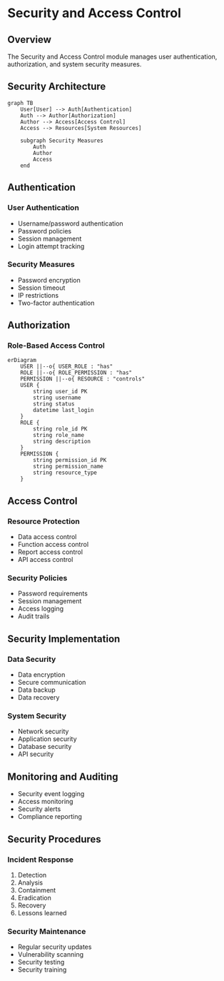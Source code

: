 # Security and Access Control

## Overview
The Security and Access Control module manages user authentication, authorization, and system security measures.

## Security Architecture
```mermaid
graph TB
    User[User] --> Auth[Authentication]
    Auth --> Author[Authorization]
    Author --> Access[Access Control]
    Access --> Resources[System Resources]
    
    subgraph Security Measures
        Auth
        Author
        Access
    end
```

## Authentication
### User Authentication
- Username/password authentication
- Password policies
- Session management
- Login attempt tracking

### Security Measures
- Password encryption
- Session timeout
- IP restrictions
- Two-factor authentication

## Authorization
### Role-Based Access Control
```mermaid
erDiagram
    USER ||--o{ USER_ROLE : "has"
    ROLE ||--o{ ROLE_PERMISSION : "has"
    PERMISSION ||--o{ RESOURCE : "controls"
    USER {
        string user_id PK
        string username
        string status
        datetime last_login
    }
    ROLE {
        string role_id PK
        string role_name
        string description
    }
    PERMISSION {
        string permission_id PK
        string permission_name
        string resource_type
    }
```

## Access Control
### Resource Protection
- Data access control
- Function access control
- Report access control
- API access control

### Security Policies
- Password requirements
- Session management
- Access logging
- Audit trails

## Security Implementation
### Data Security
- Data encryption
- Secure communication
- Data backup
- Data recovery

### System Security
- Network security
- Application security
- Database security
- API security

## Monitoring and Auditing
- Security event logging
- Access monitoring
- Security alerts
- Compliance reporting

## Security Procedures
### Incident Response
1. Detection
2. Analysis
3. Containment
4. Eradication
5. Recovery
6. Lessons learned

### Security Maintenance
- Regular security updates
- Vulnerability scanning
- Security testing
- Security training 